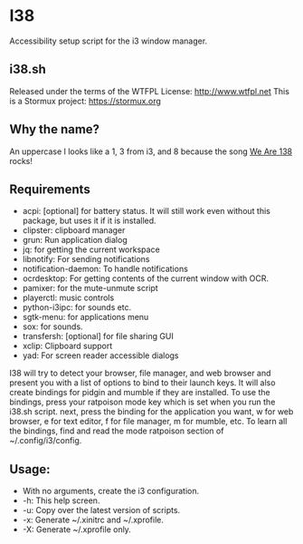 # I38

Accessibility setup script for the i3 window manager.

## i38.sh
Released under the terms of the WTFPL License: http://www.wtfpl.net
This is a Stormux project: https://stormux.org

## Why the name?

An uppercase I looks like a 1, 3 from i3, and 8 because the song [We Are 138](https://www.youtube.com/watch?v=-n2Mkdw4q44) rocks!


## Requirements

- acpi: [optional] for battery status. It will still work even without this package, but uses it if it is installed.
- clipster: clipboard manager
- grun: Run application dialog
- jq: for getting the current workspace
- libnotify: For sending notifications
- notification-daemon: To handle notifications
- ocrdesktop: For getting contents of the current window with OCR.
- pamixer: for the mute-unmute script
- playerctl: music controls
- python-i3ipc: for sounds etc.
- sgtk-menu: for applications menu
- sox: for sounds.
- transfersh: [optional] for file sharing GUI
- xclip: Clipboard support
- yad: For screen reader accessible dialogs

I38 will try to detect your browser, file manager, and web browser and present you with a list of options to bind to their launch keys. It will also create bindings for pidgin and mumble if they are installed. To use the bindings, press your ratpoison mode key which is set when you run the i38.sh script. next, press the binding for the application you want, w for web browser, e for text editor, f for file manager, m for mumble, etc. To learn all the bindings, find and read the mode ratpoison section of ~/.config/i3/config.

## Usage:

- With no arguments, create the i3 configuration.
- -h: This help screen.
- -u: Copy over the latest version of scripts.
- -x: Generate ~/.xinitrc and ~/.xprofile.
- -X: Generate ~/.xprofile only.
